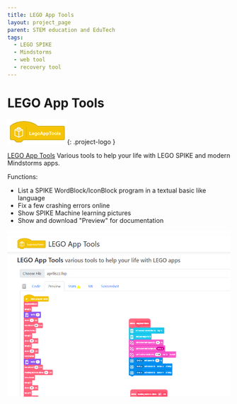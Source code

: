 ```yaml
---
title: LEGO App Tools
layout: project_page
parent: STEM education and EduTech
tags:
  - LEGO SPIKE
  - Mindstorms
  - web tool
  - recovery tool
---
```


# LEGO App Tools

![logo](/assets/projects/legoapptools_logo.png){: .project-logo }

[LEGO App Tools](https://legoapptools.azurewebsites.net/) Various tools to help your life with LEGO SPIKE and modern Mindstorms apps.

Functions:
* List a SPIKE WordBlock/IconBlock program in a textual basic like language
* Fix a few crashing errors online
* Show SPIKE Machine learning pictures
* Show and download "Preview" for documentation

![legoapptools](/assets/projects/legoapptools.png)
